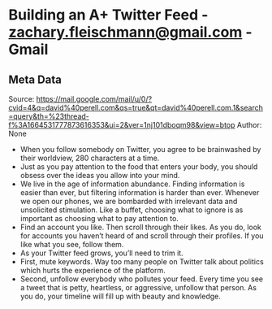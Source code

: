 # Building an A+ Twitter Feed - zachary.fleischmann@gmail.com - Gmail

## Meta Data

Source:  https://mail.google.com/mail/u/0/?cvid=4&q=david%40perell.com&qs=true&qt=david%40perell.com.1&search=query&th=%23thread-f%3A1664531777873616353&ui=2&ver=1nj101dboqm98&view=btop 
Author: None

- When you follow somebody on Twitter, you agree to be brainwashed by their worldview, 280 characters at a time.
- Just as you pay attention to the food that enters your body, you should obsess over the ideas you allow into your mind.
- We live in the age of information abundance. Finding information is easier than ever, but filtering information is harder than ever. Whenever we open our phones, we are bombarded with irrelevant data and unsolicited stimulation. Like a buffet, choosing what to ignore is as important as choosing what to pay attention to.
- Find an account you like. Then scroll through their likes. As you do, look for accounts you haven’t heard of and scroll through their profiles. If you like what you see, follow them.
- As your Twitter feed grows, you’ll need to trim it.
- First, mute keywords. Way too many people on Twitter talk about politics which hurts the experience of the platform.
- Second, unfollow everybody who pollutes your feed. Every time you see a tweet that is petty, heartless, or aggressive, unfollow that person. As you do, your timeline will fill up with beauty and knowledge.
